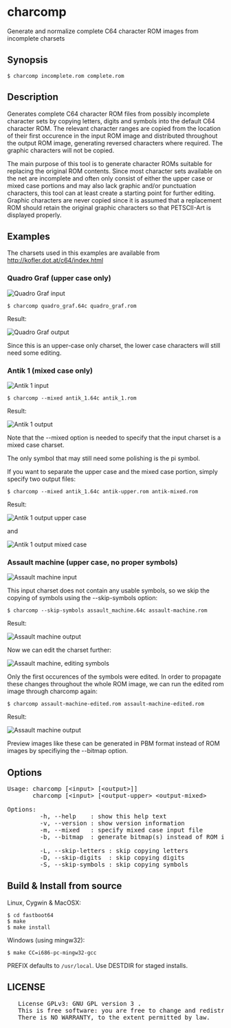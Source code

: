 # charcomp

Generate and normalize complete C64 character ROM images from
incomplete charsets

## Synopsis

    $ charcomp incomplete.rom complete.rom
   
## Description

Generates complete C64 character ROM files from possibly incomplete
character sets by copying letters, digits and symbols into the default
C64 character ROM. The relevant character ranges are copied from the
location of their first occurence in the input ROM image and
distributed throughout the output ROM image, generating reversed
characters where required. The graphic characters will not be copied.

The main purpose of this tool is to generate character ROMs suitable
for replacing the original ROM contents. Since most character sets
available on the net are incomplete and often only consist of either
the upper case or mixed case portions and may also lack graphic and/or
punctuation characters, this tool can at least create a starting point
for further editing. Graphic characters are never copied since it is
assumed that a replacement ROM should retain the original graphic
characters so that PETSCII-Art is displayed properly.

## Examples

The charsets used in this examples are available from http://kofler.dot.at/c64/index.html

### Quadro Graf (upper case only)

![Quadro Graf input](images/quadro-graf-input.gif)

    $ charcomp quadro_graf.64c quadro_graf.rom

Result:

![Quadro Graf output](images/quadro-graf-output.png)

Since this is an upper-case only charset, the lower case characters
will still need some editing.

### Antik 1 (mixed case only)

![Antik 1 input](images/antik-1-input.gif)

    $ charcomp --mixed antik_1.64c antik_1.rom

Result:

![Antik 1 output](images/antik-1-output.png)

Note that the --mixed option is needed to specify that the input
charset is a mixed case charset.

The only symbol that may still need some polishing is the pi symbol.

If you want to separate the upper case and the mixed case portion,
simply specify two output files:

    $ charcomp --mixed antik_1.64c antik-upper.rom antik-mixed.rom

Result:

![Antik 1 output upper case](images/antik-1-output-upper.png)

and

![Antik 1 output mixed case](images/antik-1-output-mixed.png)

### Assault machine (upper case, no proper symbols)

![Assault machine input](images/assault-machine-input.gif)

This input charset does not contain any usable
symbols, so we skip the copying of symbols using the --skip-symbols
option:

    $ charcomp --skip-symbols assault_machine.64c assault-machine.rom

Result:

![Assault machine output](images/assault-machine-output.png)

Now we can edit the charset further:

![Assault machine, editing symbols](images/assault-machine-symbols-edited.png)

Only the first occurences of the symbols were edited. In order to
propagate these changes throughout the whole ROM image, we can run the
edited rom image through charcomp again:

    $ charcomp assault-machine-edited.rom assault-machine-edited.rom

Result:

![Assault machine output](images/assault-machine-symbols-edited-normalized.png)

Preview images like these can be generated in PBM format instead of ROM images by 
specifiying the --bitmap option.

## Options

<pre>
Usage: charcomp [&lt;input&gt; [&lt;output&gt;]]
       charcomp [&lt;input&gt; [&lt;output-upper&gt; &lt;output-mixed&gt;

Options:
         -h, --help    : show this help text
         -v, --version : show version information
         -m, --mixed   : specify mixed case input file
         -b, --bitmap  : generate bitmap(s) instead of ROM images

         -L, --skip-letters : skip copying letters
         -D, --skip-digits  : skip copying digits
         -S, --skip-symbols : skip copying symbols
</pre>

## Build & Install from source

Linux, Cygwin & MacOSX:

    $ cd fastboot64
    $ make
    $ make install

Windows (using mingw32):

    $ make CC=i686-pc-mingw32-gcc
   
PREFIX defaults to `/usr/local`. Use DESTDIR for staged installs.

## LICENSE

<pre>
   License GPLv3: GNU GPL version 3 <http://gnu.org/licenses/gpl.html>.
   This is free software: you are free to change and redistribute it.
   There is NO WARRANTY, to the extent permitted by law.
</pre>
